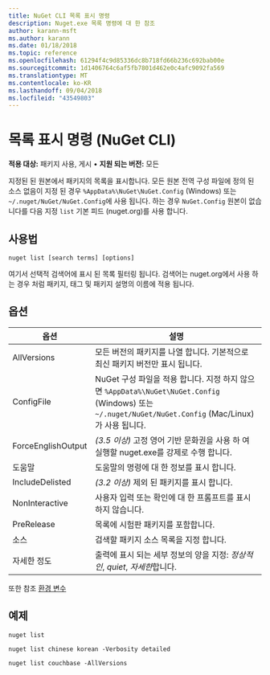 ```yaml
---
title: NuGet CLI 목록 표시 명령
description: Nuget.exe 목록 명령에 대 한 참조
author: karann-msft
ms.author: karann
ms.date: 01/18/2018
ms.topic: reference
ms.openlocfilehash: 61294f4c9d85336dc8b718fd66b236c692bab00e
ms.sourcegitcommit: 1d1406764c6af5fb7801d462e0c4afc9092fa569
ms.translationtype: MT
ms.contentlocale: ko-KR
ms.lasthandoff: 09/04/2018
ms.locfileid: "43549803"
---
```

# <a name="list-command-nuget-cli"></a>목록 표시 명령 (NuGet CLI)

**적용 대상:** 패키지 사용, 게시 &bullet; **지원 되는 버전:** 모든

지정된 된 원본에서 패키지의 목록을 표시합니다. 모든 원본 전역 구성 파일에 정의 된 소스 없음이 지정 된 경우 `%AppData%\NuGet\NuGet.Config` (Windows) 또는 `~/.nuget/NuGet/NuGet.Config`에 사용 됩니다. 하는 경우 `NuGet.Config` 원본이 없습니다를 다음 지정 `list` 기본 피드 (nuget.org)를 사용 합니다.

## <a name="usage"></a>사용법

```cli
nuget list [search terms] [options]
```

여기서 선택적 검색어에 표시 된 목록 필터링 됩니다. 검색어는 nuget.org에서 사용 하는 경우 처럼 패키지, 태그 및 패키지 설명의 이름에 적용 됩니다.

## <a name="options"></a>옵션

| 옵션 | 설명 |
| --- | --- |
| AllVersions | 모든 버전의 패키지를 나열 합니다. 기본적으로 최신 패키지 버전만 표시 됩니다. |
| ConfigFile | NuGet 구성 파일을 적용 합니다. 지정 하지 않으면 `%AppData%\NuGet\NuGet.Config` (Windows) 또는 `~/.nuget/NuGet/NuGet.Config` (Mac/Linux)가 사용 됩니다.|
| ForceEnglishOutput | *(3.5 이상)*  고정 영어 기반 문화권을 사용 하 여 실행할 nuget.exe를 강제로 수행 합니다. |
| 도움말 | 도움말의 명령에 대 한 정보를 표시 합니다. |
| IncludeDelisted | *(3.2 이상)*  제외 된 패키지를 표시 합니다. |
| NonInteractive | 사용자 입력 또는 확인에 대 한 프롬프트를 표시 하지 않습니다. |
| PreRelease | 목록에 시험판 패키지를 포함합니다. |
| 소스 | 검색할 패키지 소스 목록을 지정 합니다. |
| 자세한 정도 | 출력에 표시 되는 세부 정보의 양을 지정: *정상적인*, *quiet*, *자세한*합니다. |

또한 참조 [환경 변수](cli-ref-environment-variables.md)

## <a name="examples"></a>예제

```cli
nuget list

nuget list chinese korean -Verbosity detailed

nuget list couchbase -AllVersions
```
